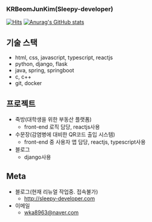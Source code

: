 ### KRBeomJunKim(Sleepy-developer)

[![Hits](https://hits.seeyoufarm.com/api/count/incr/badge.svg?url=https%3A%2F%2Fgithub.com%2FKRBeomJunKim&count_bg=%2379C83D&title_bg=%23555555&icon=audioboom.svg&icon_color=%23E7E7E7&title=hits&edge_flat=false)](https://hits.seeyoufarm.com) [![Anurag's GitHub stats](https://github-readme-stats.vercel.app/api?username=KRBeomJunKim)](https://github.com/anuraghazra/github-readme-stats)

## 기술 스택

* html, css, javascript, typescript, reactjs
* python, django, flask
* java, spring, springboot
* c, c++
* git, docker

## 프로젝트

* 죽방(대학생을 위한 부동산 플랫폼)
  * front-end 로직 담당, reactjs사용
* 수문장(감염병에 대비한 QR코드 출입 시스템)
  * front-end 중 사용자 앱 담당, reactjs, typescript사용
* 블로그
  * django사용
  
## Meta

* 블로그(현재 리뉴얼 작업중. 접속불가)
  * <http://sleepy-developer.com>
* 이메일
  * wka8963@naver.com
